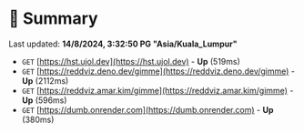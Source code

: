 # 📖 Summary
Last updated: **14/8/2024, 3:32:50 PG "Asia/Kuala_Lumpur"**

- `GET` [https://hst.ujol.dev](https://hst.ujol.dev) - **Up** (519ms)
- `GET` [https://reddviz.deno.dev/gimme](https://reddviz.deno.dev/gimme) - **Up** (2112ms)
- `GET` [https://reddviz.amar.kim/gimme](https://reddviz.amar.kim/gimme) - **Up** (596ms)
- `GET` [https://dumb.onrender.com](https://dumb.onrender.com) - **Up** (380ms)
